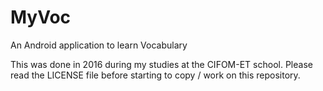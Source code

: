 # MyVoc
An Android application to learn Vocabulary

This was done in 2016 during my studies at the CIFOM-ET school. 
Please read the LICENSE file before starting to copy / work on this repository.
